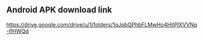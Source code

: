## Android APK download link

https://drive.google.com/drive/u/1/folders/1qJqbQPhbFLMwHo4HitPlXVVNq-IfHWQd